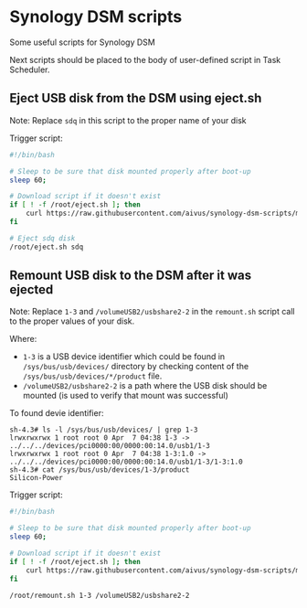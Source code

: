 # Synology DSM scripts
Some useful scripts for Synology DSM

Next scripts should be placed to the body of user-defined script in Task Scheduler.


## Eject USB disk from the DSM using eject.sh

Note: Replace `sdq` in this script to the proper name of your disk

Trigger script:
```bash
#!/bin/bash

# Sleep to be sure that disk mounted properly after boot-up
sleep 60;

# Download script if it doesn't exist
if [ ! -f /root/eject.sh ]; then
    curl https://raw.githubusercontent.com/aivus/synology-dsm-scripts/master/eject.sh --output /root/eject.sh
fi

# Eject sdq disk
/root/eject.sh sdq
```


## Remount USB disk to the DSM after it was ejected

Note: Replace `1-3` and `/volumeUSB2/usbshare2-2` in the `remount.sh` script call to the proper values of your disk.

Where:
* `1-3` is a USB device identifier which could be found in `/sys/bus/usb/devices/` directory by checking content of the `/sys/bus/usb/devices/*/product` file.
* `/volumeUSB2/usbshare2-2` is a path where the USB disk should be mounted (is used to verify that mount was successful)


To found devie identifier:
```
sh-4.3# ls -l /sys/bus/usb/devices/ | grep 1-3
lrwxrwxrwx 1 root root 0 Apr  7 04:38 1-3 -> ../../../devices/pci0000:00/0000:00:14.0/usb1/1-3
lrwxrwxrwx 1 root root 0 Apr  7 04:38 1-3:1.0 -> ../../../devices/pci0000:00/0000:00:14.0/usb1/1-3/1-3:1.0
sh-4.3# cat /sys/bus/usb/devices/1-3/product
Silicon-Power
```

Trigger script:

```bash
#!/bin/bash

# Sleep to be sure that disk mounted properly after boot-up
sleep 60;

# Download script if it doesn't exist
if [ ! -f /root/eject.sh ]; then
    curl https://raw.githubusercontent.com/aivus/synology-dsm-scripts/master/remount.sh --output /root/remount.sh
fi

/root/remount.sh 1-3 /volumeUSB2/usbshare2-2
```
